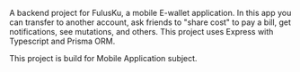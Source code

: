 A backend project for FulusKu, a mobile E-wallet application. In this app you can transfer to another account, ask friends to "share cost" to pay a bill, get notifications, see mutations, and others. 
This project uses Express with Typescript and Prisma ORM.

This project is build for Mobile Application subject.
